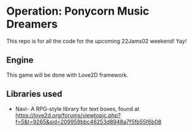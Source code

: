 # Operation: Ponycorn Music Dreamers

This repo is for all the code for the upcoming 22Jams02 weekend! Yay!

## Engine

This game will be done with Love2D framework.

## Libraries used

* Navi- A RPG-style library for text boxes, found at https://love2d.org/forums/viewtopic.php?f=5&t=9265&sid=209959bbc46253d8948a7f5fb55f6b08
